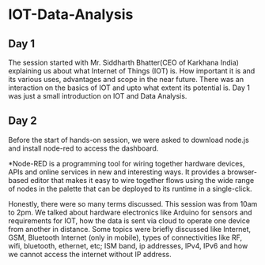 # IOT-Data-Analysis

## Day 1

The session started with Mr. Siddharth Bhatter(CEO of Karkhana India) explaining us about what Internet of Things (IOT) is. How important it is and its various uses, advantages and scope in the near future.
There was an interaction on the basics of IOT and upto what extent its potential is. 
Day 1 was just a small introduction on IOT and Data Analysis. 

## Day 2

Before the start of hands-on session, we were asked to download node.js and install node-red to access the dashboard.

*Node-RED is a programming tool for wiring together hardware devices, APIs and online services in new and interesting ways. It provides a browser-based editor that makes it easy to wire together flows using the wide range of nodes in the palette that can be deployed to its runtime in a single-click.


Honestly, there were so many terms discussed. This session was from 10am to 2pm. We talked about hardware electronics like Arduino for sensors and requirements for IOT, how the data is sent via cloud to operate one device from another in distance. 
Some topics were briefly discussed like Internet, GSM, Bluetooth Internet (only in mobile), types of connectivities like RF, wifi, bluetooth, ethernet, etc; ISM band, ip addresses, IPv4, IPv6 and how we cannot access the internet without IP address.
